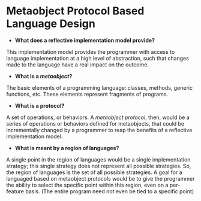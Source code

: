# Metaobject Protocol Based Language Design

- **What does a reflective implementation model provide?**

This implementation model provides the programmer with access to language implementation at a high level of abstraction, such that changes made to the language have a real impact on the outcome.

- **What is a _metaobject_?**

The basic elements of a programming language: classes, methods, generic functions, etc. These elements represent fragments of programs.

- **What is a protocol?**

A set of operations, or behaviors. A _metaobject protocol_, then, would be a series of operations or behaviors defined for metaobjects, that could be incrementally changed by a programmer to reap the benefits of a reflective implementation model.

- **What is meant by a region of languages?**

A single point in the region of languages would be a single implementation strategy; this single strategy does not represent all possible strategies. So, the region of languages is the set of all possible strategies. A goal for a languaged based on metaobject protocols would be to give the programmer the ability to select the specific point within this region, even on a per-feature basis. (The entire program need not even be tied to a specific point)
